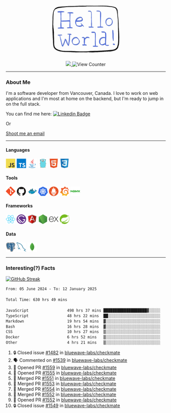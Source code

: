 <div align="center">
    <img src="./img/hello_world.webp" height="200px" width="">
    <div>
        <a href="https://www.linkedin.com/in/ajhollid">
            <img src="https://img.shields.io/badge/LinkedIn-blue"/>
        </a>
        <img src="https://komarev.com/ghpvc/?username=ajhollid&color=yellow" alt="View Counter">
    </div>
</div>

---

### About Me

I'm a software developer from Vancouver, Canada. I love to work on web applications and I'm most at home on the backend, but I'm ready to jump in on the full stack.

You can find me here: [![Linkedin Badge](https://img.shields.io/badge/-ajhollid-blue?style=flat&logo=Linkedin&logoColor=white)](https://www.linkedin.com/in/ajhollid)

Or

[Shoot me an email](mailto:ajhollid@gmail.com)

---

#### Languages

<div>
    <img src="./img/devicons/javascript-original.svg" width=30 height=30 alt="JavaScript">
    <img src="/img/devicons/typescript-original.svg" width=30 height=30 alt="TypeScript">
    <img src="./img/devicons/java-original.svg" width=30 height=30 alt="Java">
    <img src="./img/devicons/go-original.svg" width=30 height=30 alt="Golang">
    <img src="./img/devicons/html5-original.svg" width=30 height=30 alt="HTML 5">
    <img src="./img/devicons/css3-original.svg" width=30 height=30 alt="CSS 3">
</div>

#### Tools

<div>
    <img src="./img/devicons/git-original.svg" width=30 height=30 alt="Git">
    <img src="./img/devicons/github-original.svg" width=30 height=30 alt="Github">
    <img src="./img/devicons/docker-original.svg" width=30 
    height=30 alt="Docker">
    <img src="./img/devicons/kubernetes-original.svg" width=30 height=30 alt="K8">
    <img src="./img/devicons/prometheus-original.svg" width=30 height=30 alt="Prometheus">
    <img src="./img/devicons/grafana-original.svg" width=30 height=30 alt="Grafana">
    <img src="./img/devicons/nginx-original.svg" width=30 height=30 alt="Nginx">
</div>

#### Frameworks

<div>
    <img src="./img/devicons/react-original.svg" width=30 height=30 alt="React">
    <img src="./img/devicons/gatsby-original.svg" width=30 height=30 alt="Gatsby">
    <img src="./img/devicons/angularjs-original.svg" width=30 height=30 alt="AngularJS">
    <img src="./img/devicons/nodejs-original.svg" width=30 height=30 alt="NodeJS">
    <img src="./img/devicons/express-original.svg" width=30 height=30 alt="Express">
    <img src="./img/devicons/spring-original.svg" width=30 height=30 alt="Spring">
</div>

#### Data

<div>
    <img src="./img/devicons/postgresql-original.svg" width=30 height=30 alt="Postgresql">
    <img src="./img/devicons/mysql-original.svg" width=30 height=30 alt="Mysql">
    <img src="./img/devicons/mongodb-original.svg" width=30 height=30 alt="MongoDB">
</div>

---

### Interesting(?) Facts

[![GitHub Streak](http://github-readme-streak-stats.herokuapp.com?user=ajhollid)](https://git.io/streak-stats)

 <!--START_SECTION:waka-->

```txt
From: 05 June 2024 - To: 12 January 2025

Total Time: 630 hrs 49 mins

JavaScript                 498 hrs 37 mins ███████████████████▓░░░░░   78.50 %
TypeScript                 48 hrs 22 mins  ██░░░░░░░░░░░░░░░░░░░░░░░   07.61 %
Markdown                   19 hrs 54 mins  ▓░░░░░░░░░░░░░░░░░░░░░░░░   03.13 %
Bash                       16 hrs 28 mins  ▓░░░░░░░░░░░░░░░░░░░░░░░░   02.59 %
CSS                        10 hrs 27 mins  ▒░░░░░░░░░░░░░░░░░░░░░░░░   01.65 %
Docker                     6 hrs 52 mins   ▒░░░░░░░░░░░░░░░░░░░░░░░░   01.08 %
Other                      4 hrs 21 mins   ▒░░░░░░░░░░░░░░░░░░░░░░░░   00.69 %
```

<!--END_SECTION:waka-->


<!--START_SECTION:activity-->
1. 🔒 Closed issue [#1482](https://github.com/bluewave-labs/checkmate/issues/1482) in [bluewave-labs/checkmate](https://github.com/bluewave-labs/checkmate)
2. 🗣 Commented on [#1539](https://github.com/bluewave-labs/checkmate/issues/1539#issuecomment-2586022599) in [bluewave-labs/checkmate](https://github.com/bluewave-labs/checkmate)
3. 💪 Opened PR [#1559](https://github.com/bluewave-labs/checkmate/pull/1559) in [bluewave-labs/checkmate](https://github.com/bluewave-labs/checkmate)
4. 💪 Opened PR [#1555](https://github.com/bluewave-labs/checkmate/pull/1555) in [bluewave-labs/checkmate](https://github.com/bluewave-labs/checkmate)
5. 🎉 Merged PR [#1551](https://github.com/bluewave-labs/checkmate/pull/1551) in [bluewave-labs/checkmate](https://github.com/bluewave-labs/checkmate)
6. 🎉 Merged PR [#1553](https://github.com/bluewave-labs/checkmate/pull/1553) in [bluewave-labs/checkmate](https://github.com/bluewave-labs/checkmate)
7. 🎉 Merged PR [#1554](https://github.com/bluewave-labs/checkmate/pull/1554) in [bluewave-labs/checkmate](https://github.com/bluewave-labs/checkmate)
8. 🎉 Merged PR [#1552](https://github.com/bluewave-labs/checkmate/pull/1552) in [bluewave-labs/checkmate](https://github.com/bluewave-labs/checkmate)
9. 💪 Opened PR [#1552](https://github.com/bluewave-labs/checkmate/pull/1552) in [bluewave-labs/checkmate](https://github.com/bluewave-labs/checkmate)
10. 🔒 Closed issue [#1549](https://github.com/bluewave-labs/checkmate/issues/1549) in [bluewave-labs/checkmate](https://github.com/bluewave-labs/checkmate)
<!--END_SECTION:activity-->
